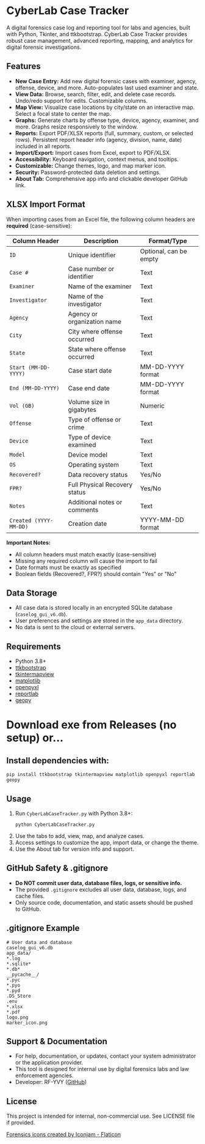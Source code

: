 # CyberLab Case Tracker

A digital forensics case log and reporting tool for labs and agencies, built with Python, Tkinter, and ttkbootstrap. CyberLab Case Tracker provides robust case management, advanced reporting, mapping, and analytics for digital forensic investigations.

## Features

- **New Case Entry:** Add new digital forensic cases with examiner, agency, offense, device, and more. Auto-populates last used examiner and state.
- **View Data:** Browse, search, filter, edit, and delete case records. Undo/redo support for edits. Customizable columns.
- **Map View:** Visualize case locations by city/state on an interactive map. Select a focal state to center the map.
- **Graphs:** Generate charts by offense type, device, agency, examiner, and more. Graphs resize responsively to the window.
- **Reports:** Export PDF/XLSX reports (full, summary, custom, or selected rows). Persistent report header info (agency, division, name, date) included in all reports.
- **Import/Export:** Import cases from Excel, export to PDF/XLSX.
- **Accessibility:** Keyboard navigation, context menus, and tooltips.
- **Customizable:** Change themes, logo, and map marker icon.
- **Security:** Password-protected data deletion and settings.
- **About Tab:** Comprehensive app info and clickable developer GitHub link.

## XLSX Import Format

When importing cases from an Excel file, the following column headers are **required** (case-sensitive):

| Column Header | Description | Format/Type |
|---------------|-------------|-------------|
| `ID` | Unique identifier | Optional, can be empty |
| `Case #` | Case number or identifier | Text |
| `Examiner` | Name of the examiner | Text |
| `Investigator` | Name of the investigator | Text |
| `Agency` | Agency or organization name | Text |
| `City` | City where offense occurred | Text |
| `State` | State where offense occurred | Text |
| `Start (MM-DD-YYYY)` | Case start date | MM-DD-YYYY format |
| `End (MM-DD-YYYY)` | Case end date | MM-DD-YYYY format |
| `Vol (GB)` | Volume size in gigabytes | Numeric |
| `Offense` | Type of offense or crime | Text |
| `Device` | Type of device examined | Text |
| `Model` | Device model | Text |
| `OS` | Operating system | Text |
| `Recovered?` | Data recovery status | Yes/No |
| `FPR?` | Full Physical Recovery status | Yes/No |
| `Notes` | Additional notes or comments | Text |
| `Created (YYYY-MM-DD)` | Creation date | YYYY-MM-DD format |

**Important Notes:**
- All column headers must match exactly (case-sensitive)
- Missing any required column will cause the import to fail
- Date formats must be exactly as specified
- Boolean fields (Recovered?, FPR?) should contain "Yes" or "No"

## Data Storage

- All case data is stored locally in an encrypted SQLite database (`caselog_gui_v6.db`).
- User preferences and settings are stored in the `app_data` directory.
- No data is sent to the cloud or external servers.

## Requirements

- Python 3.8+
- [ttkbootstrap](https://ttkbootstrap.readthedocs.io/)
- [tkintermapview](https://github.com/TomSchimansky/TkinterMapView)
- [matplotlib](https://matplotlib.org/)
- [openpyxl](https://openpyxl.readthedocs.io/)
- [reportlab](https://www.reportlab.com/)
- [geopy](https://geopy.readthedocs.io/)

# Download exe from Releases (no setup) or...

## Install dependencies with:

```
pip install ttkbootstrap tkintermapview matplotlib openpyxl reportlab geopy
```

## Usage

1. Run `CyberLabCaseTracker.py` with Python 3.8+:
   ```
   python CyberLabCaseTracker.py
   ```
2. Use the tabs to add, view, map, and analyze cases.
3. Access settings to customize the app, import data, or change the theme.
4. Use the About tab for version info and support.

## GitHub Safety & .gitignore

- **Do NOT commit user data, database files, logs, or sensitive info.**
- The provided `.gitignore` excludes all user data, database, logs, and cache files.
- Only source code, documentation, and static assets should be pushed to GitHub.

## .gitignore Example

```
# User data and database
caselog_gui_v6.db
app_data/
*.log
*.sqlite*
*.db*
__pycache__/
*.pyc
*.pyo
*.pyd
.DS_Store
.env
*.xlsx
*.pdf
logo.png
marker_icon.png
```

## Support & Documentation

- For help, documentation, or updates, contact your system administrator or the application provider.
- This tool is designed for internal use by digital forensics labs and law enforcement agencies.
- Developer: RF-YVY ([GitHub](https://github.com/RF-YVY))

## License

This project is intended for internal, non-commercial use. See LICENSE file if provided.

<a href="https://www.flaticon.com/free-icons/forensics" title="forensics icons">Forensics icons created by Iconjam - Flaticon</a>
